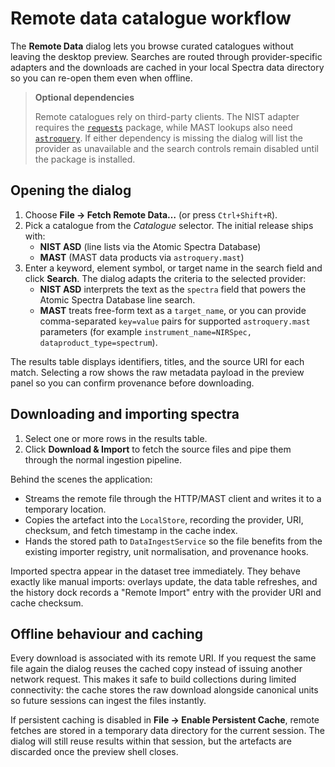 # Remote data catalogue workflow

The **Remote Data** dialog lets you browse curated catalogues without leaving the
desktop preview. Searches are routed through provider-specific adapters and the
downloads are cached in your local Spectra data directory so you can re-open
them even when offline.

> **Optional dependencies**
>
> Remote catalogues rely on third-party clients. The NIST adapter requires the
> [`requests`](https://docs.python-requests.org/) package, while MAST lookups
> also need [`astroquery`](https://astroquery.readthedocs.io/). If either
> dependency is missing the dialog will list the provider as unavailable and the
> search controls remain disabled until the package is installed.

## Opening the dialog

1. Choose **File → Fetch Remote Data…** (or press `Ctrl+Shift+R`).
2. Pick a catalogue from the *Catalogue* selector. The initial release ships
   with:
   - **NIST ASD** (line lists via the Atomic Spectra Database)
   - **MAST** (MAST data products via `astroquery.mast`)
3. Enter a keyword, element symbol, or target name in the search field and click
   **Search**. The dialog adapts the criteria to the selected provider:
   - **NIST ASD** interprets the text as the `spectra` field that powers the
     Atomic Spectra Database line search.
   - **MAST** treats free-form text as a `target_name`, or you can provide
     comma-separated `key=value` pairs for supported `astroquery.mast`
     parameters (for example `instrument_name=NIRSpec, dataproduct_type=spectrum`).

The results table displays identifiers, titles, and the source URI for each
match. Selecting a row shows the raw metadata payload in the preview panel so
you can confirm provenance before downloading.

## Downloading and importing spectra

1. Select one or more rows in the results table.
2. Click **Download & Import** to fetch the source files and pipe them through
   the normal ingestion pipeline.

Behind the scenes the application:

* Streams the remote file through the HTTP/MAST client and writes it to a
  temporary location.
* Copies the artefact into the `LocalStore`, recording the provider, URI,
  checksum, and fetch timestamp in the cache index.
* Hands the stored path to `DataIngestService` so the file benefits from the
  existing importer registry, unit normalisation, and provenance hooks.

Imported spectra appear in the dataset tree immediately. They behave exactly
like manual imports: overlays update, the data table refreshes, and the history
dock records a "Remote Import" entry with the provider URI and cache checksum.

## Offline behaviour and caching

Every download is associated with its remote URI. If you request the same file
again the dialog reuses the cached copy instead of issuing another network
request. This makes it safe to build collections during limited connectivity:
the cache stores the raw download alongside canonical units so future sessions
can ingest the files instantly.

If persistent caching is disabled in **File → Enable Persistent Cache**, remote
fetches are stored in a temporary data directory for the current session. The
dialog will still reuse results within that session, but the artefacts are
discarded once the preview shell closes.
